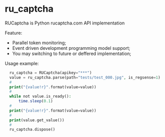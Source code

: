 # ru_captcha

RUCaptcha is Python rucaptcha.com API implementation

Feature:
 
 -  Parallel token monitoring;
 -  Event driven development programming model support;
 -  You may switching to future or deffered implementation;

Usage example:

```php
  ru_captcha = RUCaptcha(apikey="***")
  value = ru_captcha.parse(path="tests/test_000.jpg", is_regsense=1)
  #
  print("{value!r}".format(value=value))
  #
  while not value.is_ready():
      time.sleep(0.1)
  #
  print("{value!r}".format(value=value))
  #
  print(value.get_value())
  #
  ru_captcha.dispose()
```
